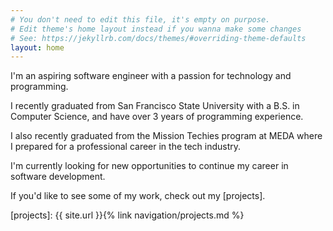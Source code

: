 ```yaml
---
# You don't need to edit this file, it's empty on purpose.
# Edit theme's home layout instead if you wanna make some changes
# See: https://jekyllrb.com/docs/themes/#overriding-theme-defaults
layout: home
---
```


I'm an aspiring software engineer with a passion for technology and programming.

I recently graduated from San Francisco State University with a B.S. in Computer
Science, and have over 3 years of programming experience.

I also recently graduated from the Mission Techies program at MEDA where I
prepared for a professional career in the tech industry.

I'm currently looking for new opportunities to continue my career in software
development.

If you'd like to see some of my work, check out my [projects].

[projects]: {{ site.url }}{% link navigation/projects.md %}
